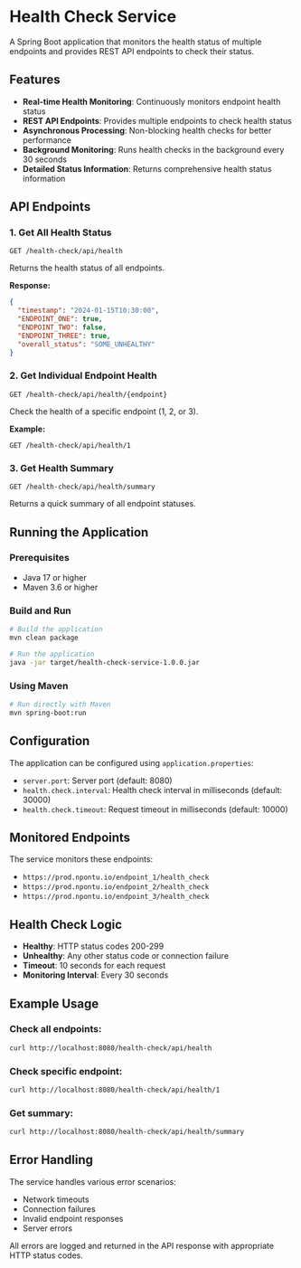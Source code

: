 # Health Check Service

A Spring Boot application that monitors the health status of multiple endpoints and provides REST API endpoints to check their status.

## Features

- **Real-time Health Monitoring**: Continuously monitors endpoint health status
- **REST API Endpoints**: Provides multiple endpoints to check health status
- **Asynchronous Processing**: Non-blocking health checks for better performance
- **Background Monitoring**: Runs health checks in the background every 30 seconds
- **Detailed Status Information**: Returns comprehensive health status information

## API Endpoints

### 1. Get All Health Status

```
GET /health-check/api/health
```

Returns the health status of all endpoints.

**Response:**

```json
{
  "timestamp": "2024-01-15T10:30:00",
  "ENDPOINT_ONE": true,
  "ENDPOINT_TWO": false,
  "ENDPOINT_THREE": true,
  "overall_status": "SOME_UNHEALTHY"
}
```

### 2. Get Individual Endpoint Health

```
GET /health-check/api/health/{endpoint}
```

Check the health of a specific endpoint (1, 2, or 3).

**Example:**

```
GET /health-check/api/health/1
```

### 3. Get Health Summary

```
GET /health-check/api/health/summary
```

Returns a quick summary of all endpoint statuses.

## Running the Application

### Prerequisites

- Java 17 or higher
- Maven 3.6 or higher

### Build and Run

```bash
# Build the application
mvn clean package

# Run the application
java -jar target/health-check-service-1.0.0.jar
```

### Using Maven

```bash
# Run directly with Maven
mvn spring-boot:run
```

## Configuration

The application can be configured using `application.properties`:

- `server.port`: Server port (default: 8080)
- `health.check.interval`: Health check interval in milliseconds (default: 30000)
- `health.check.timeout`: Request timeout in milliseconds (default: 10000)

## Monitored Endpoints

The service monitors these endpoints:

- `https://prod.npontu.io/endpoint_1/health_check`
- `https://prod.npontu.io/endpoint_2/health_check`
- `https://prod.npontu.io/endpoint_3/health_check`

## Health Check Logic

- **Healthy**: HTTP status codes 200-299
- **Unhealthy**: Any other status code or connection failure
- **Timeout**: 10 seconds for each request
- **Monitoring Interval**: Every 30 seconds

## Example Usage

### Check all endpoints:

```bash
curl http://localhost:8080/health-check/api/health
```

### Check specific endpoint:

```bash
curl http://localhost:8080/health-check/api/health/1
```

### Get summary:

```bash
curl http://localhost:8080/health-check/api/health/summary
```

## Error Handling

The service handles various error scenarios:

- Network timeouts
- Connection failures
- Invalid endpoint responses
- Server errors

All errors are logged and returned in the API response with appropriate HTTP status codes.
